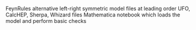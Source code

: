 FeynRules alternative left-right symmetric model files at leading order
UFO, CalcHEP, Sherpa, Whizard files
Mathematica notebook which loads the model and perform basic checks
